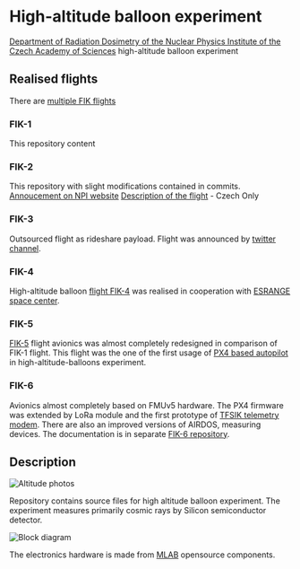 # High-altitude balloon experiment

[Department of Radiation Dosimetry of the Nuclear Physics Institute of the Czech Academy of Sciences](http://www.ujf.cas.cz/en/departments/department-of-radiation-dosimetry/contact/) high-altitude balloon experiment

## Realised flights 

There are [multiple FIK flights](http://www.ujf.cas.cz/cs/oddeleni/oddeleni-dozimetrie-zareni/lety-fik/)

### FIK-1

This repository content

### FIK-2

This repository with slight modifications contained in commits. [Annoucement on NPI website](http://www.ujf.cas.cz/cs/novinky/Stratosfericky-balon-let-Fik-2/)
[Description of the flight](http://www.ujf.cas.cz/export/sites/ujf/.content/files/novinky/Stratosfericky-balon-let-Fik-2.pdf) - Czech Only

### FIK-3

Outsourced flight as rideshare payload. Flight was announced by [twitter channel](https://twitter.com/NebeskyK?lang=en).

### FIK-4

High-altitude balloon [flight FIK-4](https://github.com/ODZ-UJF-AV-CR/FIK-4-Kiruna) was realised in cooperation with  [ESRANGE space center](https://sscspace.com/ssc-worldwide/esrange-space-center/).

### FIK-5

[FIK-5](https://github.com/ODZ-UJF-AV-CR/FIK-5) flight avionics was almost completely redesigned in comparison of FIK-1 flight.  This flight was the one of the first usage of [PX4 based autopilot](https://px4.io/) in high-altitude-balloons experiment. 

### FIK-6

Avionics almost completely based on FMUv5 hardware. The PX4 firmware was extended by LoRa module and the first prototype of [TFSIK telemetry modem](https://github.com/ThunderFly-aerospace/TFSIK01). 
There are also an improved versions of AIRDOS, measuring devices. The documentation is in separate [FIK-6 repository](https://github.com/ODZ-UJF-AV-CR/FIK-6). 

## Description 

![Altitude photos](presentation/altitude_pictures.jpg)

Repository contains source files for high altitude balloon experiment. The experiment measures primarily cosmic rays by Silicon semiconductor detector.

![Block diagram](presentation/schema.png)

The electronics hardware is made from [MLAB](http://www.mlab.cz/) opensource components. 


